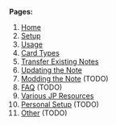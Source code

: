 
**Pages:**

1. [Home](home)
1. [Setup](setup)
1. [Usage](usage)
1. [Card Types](cardtypes)
1. [Transfer Existing Notes](importing)
1. [Updating the Note](updating)
1. [Modding the Note](modding) (TODO)
1. [FAQ](faq) (TODO)
1. [Various JP Resources](jpresources)
1. [Personal Setup](personalsetup) (TODO)
1. [Other](other) (TODO)

<!--
[**Setup**](setup)
* [Anki](setup#anki-setup)
* [Yomichan](setup#yomichan-setup)
* [Card Creation](setup#creating-the-cards)
* [Pictures and Audio](setup#automating-pictures-and-sentence-audio)

[**Usage**](usage)
* [UI Summary](usage#user-interface-summary)
* [Modifying: Front](usage#modifying-the-front-side-tested-content)
* [Modifying: Back](usage#modifying-the-back-side)
* [Modifying: Other](usage#modifying-other-aspects-of-the-card)
* [Testing Pitch Accent](usage#testing-pitch-accent)
* [Options](usage#options)
* [Cloze Deletion Cards](usage#cloze-deletion-cards)

[**Card Types**](cardtypes)
* [Vocab Card](cardtypes#vocab-card)
* [Sentence Card](cardtypes#sentence-card)
* [Targeted Sentence Card](cardtypes#targetted-sentence-card-tsc)
* [Hover Vocab Card](cardtypes#hover-vocab-card)
* [Click Vocab Card](cardtypes#click-vocab-card)
* [Hover Sentence Card](cardtypes#hover-sentence-card)
* [Hover Click Card](cardtypes#click-sentence-card)

[**Transfer Existing Notes**](importing)

[**Templates Info & Customization**](yomichantemplates) (TODO)

[**Updating the Note**](updating) (TODO)

[**Modding the Note**](modding) (TODO)

[**FAQ**](faq) (TODO)
* [Troubleshooting](faq#troubleshooting)
* [Card Editing](faq#card-editing)
* [Other](faq#other)

[**Various Resources**](jpresources) (TODO)
* [CSS (Yomichan)](jpresources#css-yomichan)
* [CSS (General)](jpresources#css-general)
* [Yomichan Handlebars](jpresources#css-general)
* [ShareX](jpresources#sharex)

[**Other**](other) (TODO)
* [Personal Setup](personalsetup)
-->


<!--

Card Types:
- assumption: pitch accent turned off
    - all details will be covered in pitch accent section if necessary

* vocab card
* sentence card
* hybrid card
    * hover vocab card
    * click vocab card
    * hover sentence card
    * click sentence card
* targetted sentence card
    - TSC + hybrid cards
* summary

* motivation for each card type

* conclusion

-->


<!--

Usage:
* Definitions

* Card Types
    - summarize vocab / sentence cards
    - link to new page

* User Interface Summary
    - user interface for: vocab / sentence card with no PA info shown
    - diagram:
        - info circle
        - frequency list
        - version
        - tested content (sentence should be quoted 「」)
            - link to options
        - front side separator by a line
        - word / sentence audio
        - collapsable fields
    - info circle (hover)
    - info circle (error picture, say, if options not found)
    - zoomable picture (gif)
    - hoverable furigana (gif)
    - collapsable fields (gif)
    - keybinds (gif)

* User Interface (details)
    - info circle
    - info circle

* User Interface Summary (Android)
    - TODO
    - line breaks removed by default on altdisplay
    - position of picture, frequency lists, etc.

* Modifying the Front Side
    - prerequisite information: formatting of disply sentence
        - link to options
    - alt display
        - as alternative to override everything above at will
        - note that for hybrid cards: alt-display affects the sentence only
            - modify `Word` field if necessary
    - furigana alt display
    - hints
    - hintnothidden

* Modifying the back side
    - primary definition:
        - bold for highlighting
        - furigana enabled
    - bold pitch accent to make smaller (lol)
    - additional notes

* Modifying other aspects of the card
    - key field
    - comment

* Testing Pitch Accent
    - additions to user interface
        - PA indicator & levels of pitch accent
        - play button / show full sentence
        - full sentence
        - quotes can be colored (default to true on android)
    - separate cards

* options
    - how to access
    - most should be self explanatory tbh
    - keybinds
    - sentence
    - quotes


* Cloze Deletion Cards

-->

